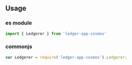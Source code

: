 ## Usage

### es module
```js
import { Ledgerer } from 'ledger-app-cosmos'
```

### commonjs
```js
var Ledgerer = require('ledger-app-cosmos').Ledgerer;
```
